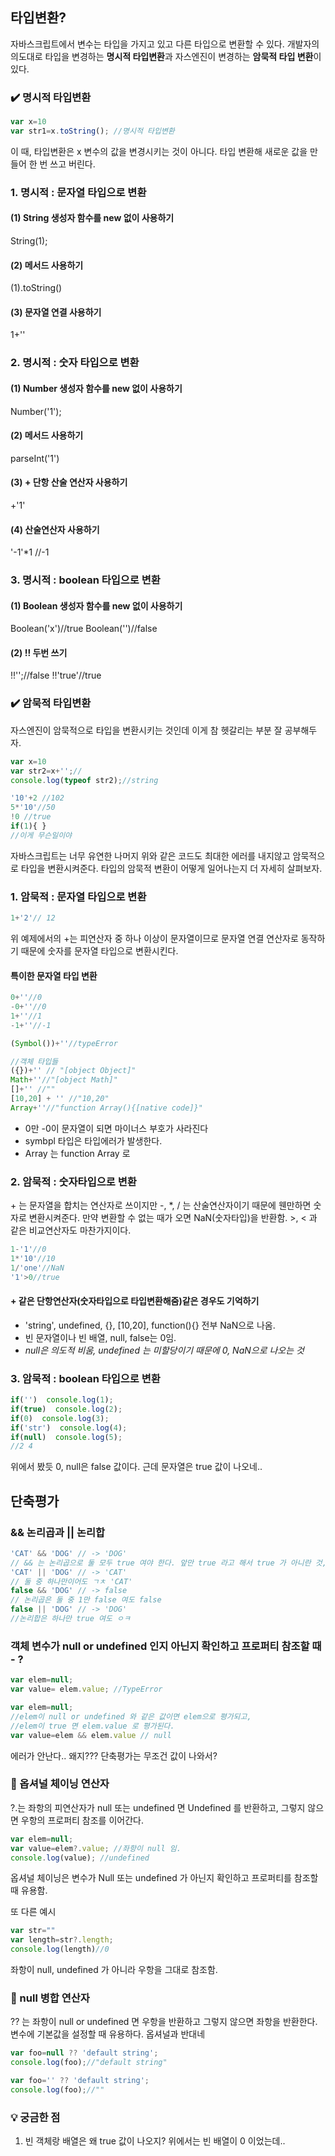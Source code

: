 ## 타입변환?
자바스크립트에서 변수는 타입을 가지고 있고 다른 타입으로 변환할 수 있다.
개발자의 의도대로 타입을 변경하는 **명시적 타입변환**과 자스엔진이 변경하는 **암묵적 타입 변환**이 있다.

### ✔️ 명시적 타입변환
```js
var x=10
var str1=x.toString(); //명시적 타입변환
```
이 때, 타입변환은 x 변수의 값을 변경시키는 것이 아니다. 타입 변환해 새로운 값을 만들어 한 번 쓰고 버린다.

### 1. 명시적 : 문자열 타입으로 변환
#### (1) String 생성자 함수를 new 없이 사용하기
String(1);
#### (2) 메서드 사용하기
(1).toString()
#### (3) 문자열 연결 사용하기
1+''

### 2. 명시적 : 숫자 타입으로 변환
#### (1) Number 생성자 함수를 new 없이 사용하기
Number('1');
#### (2) 메서드 사용하기
parseInt('1')
#### (3) + 단항 산술 연산자 사용하기
+'1'
#### (4) 산술연산자 사용하기
'-1'*1 //-1

### 3. 명시적 : boolean 타입으로 변환
#### (1) Boolean 생성자 함수를 new 없이 사용하기
Boolean('x')//true
Boolean('')//false

#### (2) !! 두번 쓰기
!!'';//false
!!'true'//true




### ✔️ 암묵적 타입변환
자스엔진이 암묵적으로 타입을 변환시키는 것인데 이게 참 헷갈리는 부분 잘 공부해두자.
```js
var x=10
var str2=x+'';//
console.log(typeof str2);//string

'10'+2 //102
5*'10'//50
!0 //true
if(1){ } 
//이게 무슨일이야
```
자바스크립트는 너무 유연한 나머지 위와 같은 코드도 최대한 에러를 내지않고 암묵적으로 타입을 변환시켜준다. 타입의 암묵적 변환이 어떻게 일어나는지 더 자세히 살펴보자.

### 1. 암묵적 : 문자열 타입으로 변환
```js
1+'2'// 12
```
위 예제에서의 +는 피연산자 중 하나 이상이 문자열이므로 문자열 연결 연산자로 동작하기 때문에 숫자를 문자열 타입으로 변환시킨다.

#### 특이한 문자열 타입 변환
```js
0+''//0
-0+''//0
1+''//1
-1+''//-1

(Symbol())+''//typeError

//객체 타입들
({})+'' // "[object Object]"
Math+''//"[object Math]"
[]+'' //""
[10,20] + '' //"10,20"
Array+''//"function Array(){[native code]}"
```
- 0만 -0이 문자열이 되면 마이너스 부호가 사라진다
- symbpl 타입은 타입에러가 발생한다.
- Array 는 function Array 로

### 2. 암묵적 : 숫자타입으로 변환
\+ 는 문자열을 합치는 연산자로 쓰이지만 -, *, / 는 산술연산자이기 때문에 웬만하면 숫자로 변환시켜준다. 만약 변환할 수 없는 때가 오면 NaN(숫자타입)을 반환함.
\>, < 과 같은 비교연산자도 마찬가지이다.
```js
1-'1'//0
1*'10'//10
1/'one'//NaN
'1'>0//true
```
#### **+** 같은 단항연산자(숫자타입으로 타입변환해줌)같은 경우도 기억하기
- 'string', undefined, {}, [10,20], function(){} 전부 NaN으로 나옴.
- 빈 문자열이나 빈 배열, null, false는 0임.
- _null은 의도적 비움, undefined 는 미할당이기 때문에 0, NaN으로 나오는 것_

### 3. 암묵적 : boolean 타입으로 변환
```js
if('')  console.log(1); 
if(true)  console.log(2); 
if(0)  console.log(3); 
if('str')  console.log(4); 
if(null)  console.log(5); 
//2 4
```
위에서 봤듯  0, null은 false 값이다.
근데 문자열은 true 값이 나오네..



## 단축평가
### && 논리곱과 || 논리합
```js
'CAT' && 'DOG' // -> 'DOG'
// && 는 논리곱으로 둘 모두 true 여야 한다. 앞만 true 라고 해서 true 가 아니란 것,,! 
'CAT' || 'DOG' // -> 'CAT'
// 둘 중 하나만이어도 ㄱㅊ 'CAT'
false && 'DOG' // -> false
// 논리곱은 둘 중 1만 false 여도 false
false || 'DOG' // -> 'DOG'
//논리합은 하나만 true 여도 ㅇㅋ
```

### 객체 변수가 null or undefined 인지 아닌지 확인하고 프로퍼티 참조할 때 - ?
```js
var elem=null;
var value= elem.value; //TypeError

var elem=null;
//elem이 null or undefined 와 같은 값이면 elem으로 평가되고,
//elem이 true 면 elem.value 로 평가된다.
var value=elem && elem.value // null 
```
에러가 안난다..  왜지??? 단축평가는 무조건 값이 나와서?

### 📌 옵셔널 체이닝 연산자
?.는 좌항의 피연산자가 null 또는 undefined 면 Undefined 를 반환하고, 그렇지 않으면 우항의 프로퍼티 참조를 이어간다.

```js
var elem=null;
var value=elem?.value; //좌항이 null 임.
console.log(value); //undefined
```
옵셔널 체이닝은 변수가 Null 또는 undefined 가 아닌지 확인하고 프로퍼티를 참조할 때 유용함.

또 다른 예시
```js
var str=""
var length=str?.length;
console.log(length)//0
```
좌항이 null, undefined 가 아니라 우항을 그대로 참조함.

### 📌 null 병합 연산자
?? 는 좌항이 null or undefined 면 우항을 반환하고 그렇지 않으면 좌항을 반환한다. 변수에 기본값을 설정할 때 유용하다. 옵셔널과 반대네
```js
var foo=null ?? 'default string';
console.log(foo);//"default string"

var foo='' ?? 'default string';
console.log(foo);//""
```


### 💡 궁금한 점
1. 빈 객체랑 배열은 왜 true 값이 나오지? 위에서는 빈 배열이 0 이었는데.. 




